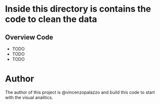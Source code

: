 # Inside this directory is contains the code to clean the data

## Overview Code

- TODO
- TODO
- TODO

# Author

The author of this project is @vincenzopalazzo and build this code to start with the visual analitics.
